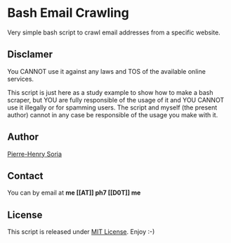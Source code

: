# Bash Email Crawling

Very simple bash script to crawl email addresses from a specific website.


## Disclamer

You CANNOT use it against any laws and TOS of the available online services.

This script is just here as a study example to show how to make a bash scraper, but YOU are fully responsible of the usage of it and YOU CANNOT use it illegally or for spamming users. The script and myself (the present author) cannot in any case be responsible of the usage you make with it.


## Author

[Pierre-Henry Soria](http://about.ph7.me)


## Contact

You can by email at **me [[AT]] ph7 [[D0T]] me**


## License

This script is released under [MIT License](https://opensource.org/licenses/mit-license.php). Enjoy :-)
